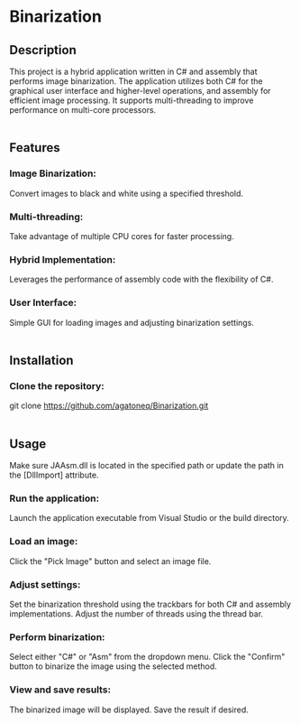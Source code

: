 # Binarization

## Description
This project is a hybrid application written in C# and assembly that performs image binarization. The application utilizes both C# for the graphical user interface and higher-level operations, and assembly for efficient image processing. It supports multi-threading to improve performance on multi-core processors.  
<br>

## Features
### Image Binarization: 
Convert images to black and white using a specified threshold.
### Multi-threading: 
Take advantage of multiple CPU cores for faster processing.
### Hybrid Implementation: 
Leverages the performance of assembly code with the flexibility of C#.
### User Interface: 
Simple GUI for loading images and adjusting binarization settings.
<br><br>

## Installation
### Clone the repository:
git clone https://github.com/agatoneq/Binarization.git
<br><br>

## Usage
Make sure JAAsm.dll is located in the specified path or update the path in the [DllImport] attribute.

### Run the application:
Launch the application executable from Visual Studio or the build directory.
### Load an image:
Click the "Pick Image" button and select an image file.
### Adjust settings:
Set the binarization threshold using the trackbars for both C# and assembly implementations.
Adjust the number of threads using the thread bar.
### Perform binarization:
Select either "C#" or "Asm" from the dropdown menu.
Click the "Confirm" button to binarize the image using the selected method.
### View and save results:
The binarized image will be displayed. Save the result if desired.
